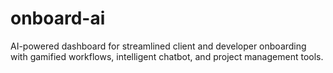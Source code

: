 # onboard-ai
AI-powered dashboard for streamlined client and developer onboarding with gamified workflows, intelligent chatbot, and project management tools.
